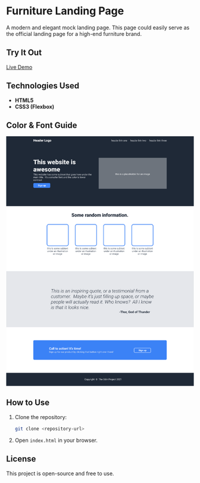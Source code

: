 # Furniture Landing Page

A modern and elegant mock landing page. This page could easily serve as the official landing page for a high-end furniture brand.

## Try It Out
[Live Demo](https://ismailcakmak.github.io/odin-projects/odin-landing-page/)

## Technologies Used
- **HTML5**
- **CSS3 (Flexbox)**

## Color & Font Guide
<img src="./01.png">

## How to Use
1. Clone the repository:
   ```sh
   git clone <repository-url>
   ```
2. Open `index.html` in your browser.

## License
This project is open-source and free to use.

